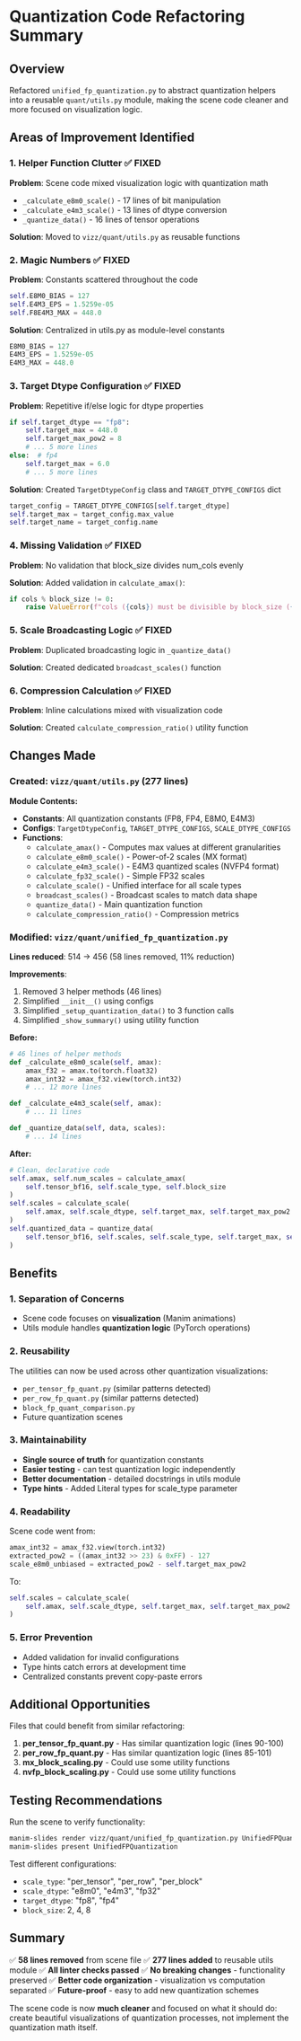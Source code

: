 # Quantization Code Refactoring Summary

## Overview
Refactored `unified_fp_quantization.py` to abstract quantization helpers into a reusable `quant/utils.py` module, making the scene code cleaner and more focused on visualization logic.

## Areas of Improvement Identified

### 1. **Helper Function Clutter** ✅ FIXED
**Problem**: Scene code mixed visualization logic with quantization math
- `_calculate_e8m0_scale()` - 17 lines of bit manipulation
- `_calculate_e4m3_scale()` - 13 lines of dtype conversion
- `_quantize_data()` - 16 lines of tensor operations

**Solution**: Moved to `vizz/quant/utils.py` as reusable functions

### 2. **Magic Numbers** ✅ FIXED
**Problem**: Constants scattered throughout the code
```python
self.E8M0_BIAS = 127
self.E4M3_EPS = 1.5259e-05
self.F8E4M3_MAX = 448.0
```

**Solution**: Centralized in utils.py as module-level constants
```python
E8M0_BIAS = 127
E4M3_EPS = 1.5259e-05
E4M3_MAX = 448.0
```

### 3. **Target Dtype Configuration** ✅ FIXED
**Problem**: Repetitive if/else logic for dtype properties
```python
if self.target_dtype == "fp8":
    self.target_max = 448.0
    self.target_max_pow2 = 8
    # ... 5 more lines
else:  # fp4
    self.target_max = 6.0
    # ... 5 more lines
```

**Solution**: Created `TargetDtypeConfig` class and `TARGET_DTYPE_CONFIGS` dict
```python
target_config = TARGET_DTYPE_CONFIGS[self.target_dtype]
self.target_max = target_config.max_value
self.target_name = target_config.name
```

### 4. **Missing Validation** ✅ FIXED
**Problem**: No validation that block_size divides num_cols evenly

**Solution**: Added validation in `calculate_amax()`:
```python
if cols % block_size != 0:
    raise ValueError(f"cols ({cols}) must be divisible by block_size ({block_size})")
```

### 5. **Scale Broadcasting Logic** ✅ FIXED
**Problem**: Duplicated broadcasting logic in `_quantize_data()`

**Solution**: Created dedicated `broadcast_scales()` function

### 6. **Compression Calculation** ✅ FIXED
**Problem**: Inline calculations mixed with visualization code

**Solution**: Created `calculate_compression_ratio()` utility function

## Changes Made

### Created: `vizz/quant/utils.py` (277 lines)
**Module Contents:**
- **Constants**: All quantization constants (FP8, FP4, E8M0, E4M3)
- **Configs**: `TargetDtypeConfig`, `TARGET_DTYPE_CONFIGS`, `SCALE_DTYPE_CONFIGS`
- **Functions**:
  - `calculate_amax()` - Computes max values at different granularities
  - `calculate_e8m0_scale()` - Power-of-2 scales (MX format)
  - `calculate_e4m3_scale()` - E4M3 quantized scales (NVFP4 format)
  - `calculate_fp32_scale()` - Simple FP32 scales
  - `calculate_scale()` - Unified interface for all scale types
  - `broadcast_scales()` - Broadcast scales to match data shape
  - `quantize_data()` - Main quantization function
  - `calculate_compression_ratio()` - Compression metrics

### Modified: `vizz/quant/unified_fp_quantization.py`
**Lines reduced**: 514 → 456 (58 lines removed, 11% reduction)

**Improvements**:
1. Removed 3 helper methods (46 lines)
2. Simplified `__init__()` using configs
3. Simplified `_setup_quantization_data()` to 3 function calls
4. Simplified `_show_summary()` using utility function

**Before:**
```python
# 46 lines of helper methods
def _calculate_e8m0_scale(self, amax):
    amax_f32 = amax.to(torch.float32)
    amax_int32 = amax_f32.view(torch.int32)
    # ... 12 more lines

def _calculate_e4m3_scale(self, amax):
    # ... 11 lines

def _quantize_data(self, data, scales):
    # ... 14 lines
```

**After:**
```python
# Clean, declarative code
self.amax, self.num_scales = calculate_amax(
    self.tensor_bf16, self.scale_type, self.block_size
)
self.scales = calculate_scale(
    self.amax, self.scale_dtype, self.target_max, self.target_max_pow2
)
self.quantized_data = quantize_data(
    self.tensor_bf16, self.scales, self.scale_type, self.target_max, self.block_size
)
```

## Benefits

### 1. **Separation of Concerns**
- Scene code focuses on **visualization** (Manim animations)
- Utils module handles **quantization logic** (PyTorch operations)

### 2. **Reusability**
The utilities can now be used across other quantization visualizations:
- `per_tensor_fp_quant.py` (similar patterns detected)
- `per_row_fp_quant.py` (similar patterns detected)
- `block_fp_quant_comparison.py`
- Future quantization scenes

### 3. **Maintainability**
- **Single source of truth** for quantization constants
- **Easier testing** - can test quantization logic independently
- **Better documentation** - detailed docstrings in utils module
- **Type hints** - Added Literal types for scale_type parameter

### 4. **Readability**
Scene code went from:
```python
amax_int32 = amax_f32.view(torch.int32)
extracted_pow2 = ((amax_int32 >> 23) & 0xFF) - 127
scale_e8m0_unbiased = extracted_pow2 - self.target_max_pow2
```

To:
```python
self.scales = calculate_scale(
    self.amax, self.scale_dtype, self.target_max, self.target_max_pow2
)
```

### 5. **Error Prevention**
- Added validation for invalid configurations
- Type hints catch errors at development time
- Centralized constants prevent copy-paste errors

## Additional Opportunities

Files that could benefit from similar refactoring:
1. **per_tensor_fp_quant.py** - Has similar quantization logic (lines 90-100)
2. **per_row_fp_quant.py** - Has similar quantization logic (lines 85-101)
3. **mx_block_scaling.py** - Could use some utility functions
4. **nvfp_block_scaling.py** - Could use some utility functions

## Testing Recommendations

Run the scene to verify functionality:
```bash
manim-slides render vizz/quant/unified_fp_quantization.py UnifiedFPQuantization -ql
manim-slides present UnifiedFPQuantization
```

Test different configurations:
- `scale_type`: "per_tensor", "per_row", "per_block"
- `scale_dtype`: "e8m0", "e4m3", "fp32"
- `target_dtype`: "fp8", "fp4"
- `block_size`: 2, 4, 8

## Summary

✅ **58 lines removed** from scene file
✅ **277 lines added** to reusable utils module
✅ **All linter checks passed**
✅ **No breaking changes** - functionality preserved
✅ **Better code organization** - visualization vs computation separated
✅ **Future-proof** - easy to add new quantization schemes

The scene code is now **much cleaner** and focused on what it should do: create beautiful visualizations of quantization processes, not implement the quantization math itself.
